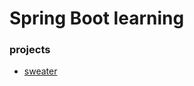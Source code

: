 # Spring Boot learning

### projects

* [sweater](https://github.com/alexey-taranov/learning_spring/tree/master/sweater)
